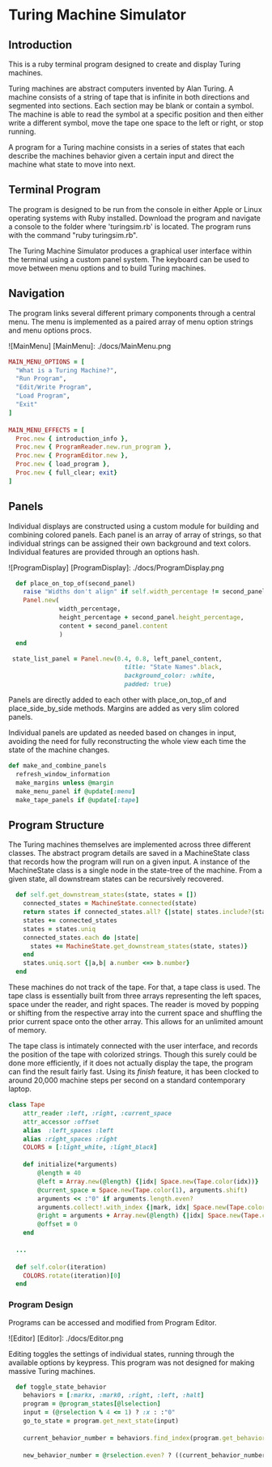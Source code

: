 # Turing Machine Simulator


## Introduction

This is a ruby terminal program designed to create and display Turing machines.

Turing machines are abstract computers invented by Alan Turing. A machine consists of a string of tape that is infinite in both directions and segmented into sections. Each section may be blank or contain a symbol. The machine is able to read the symbol at a specific position and then either write a different symbol, move the tape one space to the left or right, or stop running.

 A program for a Turing machine consists in a series of states that each describe the machines behavior given a certain input and direct the machine what state to move into next.

## Terminal Program

The program is designed to be run from the console in either Apple or Linux operating systems with Ruby installed. Download the program and navigate a console to the folder where 'turingsim.rb' is located. The program runs with the command "ruby turingsim.rb".

The Turing Machine Simulator produces a graphical user interface within the terminal using a custom panel system. The keyboard can be used to move between menu options and to build Turing machines.

## Navigation

The program links several different primary components through a central menu. The menu is implemented as a paired array of menu option strings and menu options procs.

![MainMenu]
[MainMenu]: ./docs/MainMenu.png

```ruby
MAIN_MENU_OPTIONS = [
  "What is a Turing Machine?",
  "Run Program",
  "Edit/Write Program",
  "Load Program",
  "Exit"
]

MAIN_MENU_EFFECTS = [
  Proc.new { introduction_info },
  Proc.new { ProgramReader.new.run_program },
  Proc.new { ProgramEditor.new },
  Proc.new { load_program },
  Proc.new { full_clear; exit}
]
```

## Panels

Individual displays are constructed using a custom module for building and combining colored panels. Each panel is an array of array of strings, so that individual strings can be assigned their own background and text colors. Individual features are provided through an options hash.

![ProgramDisplay]
[ProgramDisplay]: ./docs/ProgramDisplay.png

```ruby
  def place_on_top_of(second_panel)
    raise "Widths don't align" if self.width_percentage != second_panel.width_percentage
    Panel.new(
              width_percentage,
              height_percentage + second_panel.height_percentage,
              content + second_panel.content
              )
  end
  ```


```ruby
 state_list_panel = Panel.new(0.4, 0.8, left_panel_content,
                                title: "State Names".black,
                                background_color: :white,
                                padded: true)
```
Panels are directly added to each other with place_on_top_of and place_side_by_side methods. Margins are added as very slim colored panels.

Individual panels are updated as needed based on changes in input, avoiding the need for fully reconstructing the whole view each time the state of the machine changes.   

```ruby
def make_and_combine_panels
  refresh_window_information
  make_margins unless @margin
  make_menu_panel if @update[:menu]
  make_tape_panels if @update[:tape]
```

## Program Structure

The Turing machines themselves are implemented across three different classes. The abstract program details are saved in a MachineState class that records how the program will run on a given input. A instance of the MachineState class is a single node in the state-tree of the machine. From a given state, all downstream states can be recursively recovered.

```ruby
  def self.get_downstream_states(state, states = [])
    connected_states = MachineState.connected(state)
    return states if connected_states.all? {|state| states.include?(state)}
    states += connected_states
    states = states.uniq
    connected_states.each do |state|
      states += MachineState.get_downstream_states(state, states)}
    end
    states.uniq.sort {|a,b| a.number <=> b.number}
  end  
```

These machines do not track of the tape. For that, a tape class is used. The tape class is essentially built from three arrays representing the left spaces, space under the reader, and right spaces. The reader is moved by popping or shifting from the respective array into the current space and shuffling the prior current space onto the other array. This allows for an unlimited amount of memory.

The tape class is intimately connected with the user interface, and records the position of the tape with colorized strings. Though this surely could be done more efficiently, if it does not actually display the tape, the program can find the result fairly fast. Using its *finish* feature, it has been clocked to around 20,000 machine steps per second on a standard contemporary laptop.

```ruby
class Tape
	attr_reader :left, :right, :current_space
	attr_accessor :offset
	alias  :left_spaces :left
	alias :right_spaces :right
	COLORS = [:light_white, :light_black]

	def initialize(*arguments)
		@length = 40
		@left = Array.new(@length) {|idx| Space.new(Tape.color(idx))}
		@current_space = Space.new(Tape.color(1), arguments.shift)
		arguments << :"0" if arguments.length.even?
		arguments.collect!.with_index {|mark, idx| Space.new(Tape.color(idx), mark)}
		@right = arguments + Array.new(@length) {|idx| Space.new(Tape.color(idx % 2+1))}
		@offset = 0
	end

  ...

  def self.color(iteration)
    COLORS.rotate(iteration)[0]
  end
```

### Program Design

Programs can be accessed and modified from Program Editor.

![Editor]
[Editor]: ./docs/Editor.png

Editing toggles the settings of individual states, running through the available options by keypress. This program was not designed for making massive Turing machines.

```ruby
  def toggle_state_behavior
    behaviors = [:markx, :mark0, :right, :left, :halt]
    program = @program_states[@lselection]
    input = (@rselection % 4 <= 1) ? :x : :"0"
    go_to_state = program.get_next_state(input)

    current_behavior_number = behaviors.find_index(program.get_behavior(input))

    new_behavior_number = @rselection.even? ? ((current_behavior_number + 1) % 5) : current_behavior_number

```
